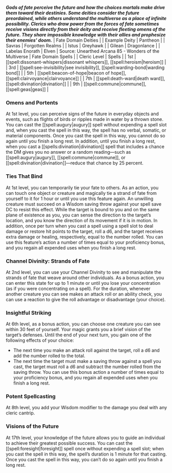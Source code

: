 ***Gods of fate perceive the future and how the choices mortals make drive them toward their destinies. Some deities consider the future preordained, while others understand the multiverse as a place of infinite possibility. Clerics who draw power from the forces of fate sometimes receive visions directly from their deity and receive fleeting omens of the future. They share impossible knowledge with their allies and prophesize their enemies' doom.***
| Fate Domain Deities |
| Example Deity | Pantheon |
| Savras | Forgotten Realms |
| Istus | Greyhawk |
| Gilean | Dragonlance |
| Labelas Enorath | Elven |
Source: Unearthed Arcana 85 - Wonders of the Multiverse
| Fate Domain Spells |
| Cleric Level | Spells |
| 1st | [[spell:dissonant-whispers|dissonant whispers]], [[spell:heroism|heroism]] |
| 3rd | [[spell:see-invisibility|see invisibility]], [[spell:warding-bond|warding bond]] |
| 5th | [[spell:beacon-of-hope|beacon of hope]], [[spell:clairvoyance|clairvoyance]] |
| 7th | [[spell:death-ward|death ward]], [[spell:divination|divination]] |
| 9th | [[spell:commune|commune]], [[spell:geas|geas]] |
### Omens and Portents
At 1st level, you can perceive signs of the future in everyday objects and events, such as flights of birds or ripples made in water by a thrown stone. You can cast the [[spell:augury|augury]] spell without expending a spell slot and, when you cast the spell in this way, the spell has no verbal, somatic, or material components. Once you cast the spell in this way, you cannot do so again until you finish a long rest.
In addition, until you finish a long rest, when you cast a [[spells:divination|divination]] spell that includes a chance the DM gives you no answer or a random reading—such as [[spell:augury|augury]], [[spell:commune|commune]], or [[spell:divination|divination]]—reduce that chance by 25 percent.
### Ties That Bind
At 1st level, you can temporarily tie your fate to others. As an action, you can touch one object or creature and magically tie a strand of fate from yourself to it for 1 hour or until you use this feature again. An unwilling creature must succeed on a Wisdom saving throw against your spell save DC to resist this effect. While the target is bound to you and on the same plane of existence as you, you can sense the direction to the target’s location, and you know the direction of its movement if it is in motion.
In addition, once per turn when you cast a spell using a spell slot to deal damage or restore hit points to the target, roll a d6, and the target receives extra damage or healing, respectively, equal to the number rolled.
You can use this feature’s action a number of times equal to your proficiency bonus, and you regain all expended uses when you finish a long rest.
### Channel Divinity: Strands of Fate
At 2nd level, you can use your Channel Divinity to see and manipulate the strands of fate that weave around other individuals. As a bonus action, you can enter this state for up to 1 minute or until you lose your concentration (as if you were concentrating on a spell). For the duration, whenever another creature you can see makes an attack roll or an ability check, you can use a reaction to give the roll advantage or disadvantage (your choice).
### Insightful Striking
At 6th level, as a bonus action, you can choose one creature you can see within 30 feet of yourself. Your magic grants you a brief vision of the target’s defenses. Until the end of your next turn, you gain one of the following effects of your choice:
* The next time you make an attack roll against the target, roll a d6 and add the number rolled to the total.
* The next time the target must make a saving throw against a spell you cast, the target must roll a d6 and subtract the number rolled from the saving throw.
You can use this bonus action a number of times equal to your proficiency bonus, and you regain all expended uses when you finish a long rest.
### Potent Spellcasting
At 8th level, you add your Wisdom modifier to the damage you deal with any cleric cantrip.
### Visions of the Future
At 17th level, your knowledge of the future allows you to guide an individual to achieve their greatest possible success. You can cast the [[spell:foresight|foresight]] spell once without expending a spell slot; when you cast the spell in this way, the spell’s duration is 1 minute for that casting. Once you cast the spell in this way, you can’t do so again until you finish a long rest.